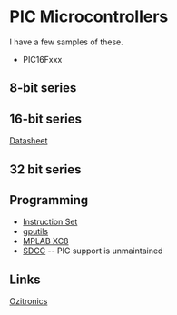 # PIC Microcontrollers

I have a few samples of these.

* PIC16Fxxx

## 8-bit series

## 16-bit series

<a href="https://ww1.microchip.com/downloads/aemDocuments/documents/MCU08/ProductDocuments/DataSheets/30292D.pdf">Datasheet</a>

## 32 bit series

## Programming

* [Instruction Set](https://technology.niagaracollege.ca/staff/mboldin/18F_Instruction_Set)
* [gputils](https://gputils.sourceforge.io)
* [MPLAB XC8](https://ww1.microchip.com/downloads/en/DeviceDoc/MPLAB%20XC8%20PIC%20Assembler%20User%27s%20Guide%2050002974A.pdf)
* [SDCC](https://sdcc.sourceforge.net) -- PIC support is unmaintained

## Links

<a href="https://www.ozitronics.com/micropro.html">Ozitronics</a>

